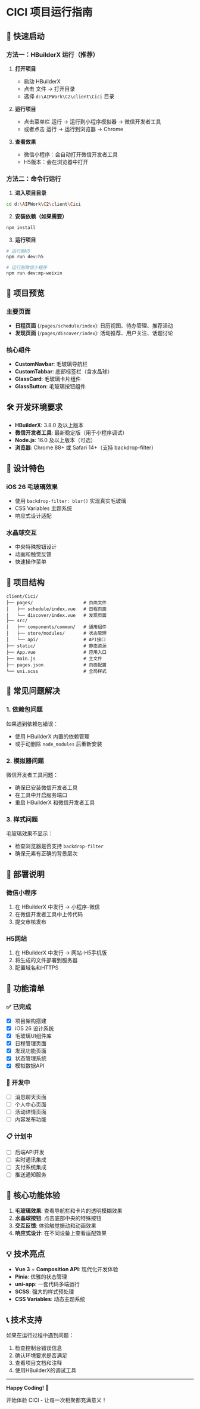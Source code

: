 # CICI 项目运行指南

## 🚀 快速启动

### 方法一：HBuilderX 运行（推荐）

1. **打开项目**
   - 启动 HBuilderX
   - 点击 文件 → 打开目录
   - 选择 `d:\AIPWork\C2\client\Cici` 目录

2. **运行项目**
   - 点击菜单栏 运行 → 运行到小程序模拟器 → 微信开发者工具
   - 或者点击 运行 → 运行到浏览器 → Chrome

3. **查看效果**
   - 微信小程序：会自动打开微信开发者工具
   - H5版本：会在浏览器中打开

### 方法二：命令行运行

1. **进入项目目录**
```bash
cd d:\AIPWork\C2\client\Cici
```

2. **安装依赖（如果需要）**
```bash
npm install
```

3. **运行项目**
```bash
# 运行到H5
npm run dev:h5

# 运行到微信小程序
npm run dev:mp-weixin
```

## 📱 项目预览

### 主要页面
- **日程页面** (`/pages/schedule/index`): 日历视图、待办管理、推荐活动
- **发现页面** (`/pages/discover/index`): 活动推荐、用户关注、话题讨论

### 核心组件
- **CustomNavbar**: 毛玻璃导航栏
- **CustomTabbar**: 底部标签栏（含水晶球）
- **GlassCard**: 毛玻璃卡片组件
- **GlassButton**: 毛玻璃按钮组件

## 🛠️ 开发环境要求

- **HBuilderX**: 3.8.0 及以上版本
- **微信开发者工具**: 最新稳定版（用于小程序调试）
- **Node.js**: 16.0 及以上版本（可选）
- **浏览器**: Chrome 88+ 或 Safari 14+（支持 backdrop-filter）

## 🎨 设计特色

### iOS 26 毛玻璃效果
- 使用 `backdrop-filter: blur()` 实现真实毛玻璃
- CSS Variables 主题系统
- 响应式设计适配

### 水晶球交互
- 中央特殊按钮设计
- 动画和触觉反馈
- 快速操作菜单

## 📂 项目结构

```
client/Cici/
├── pages/                   # 页面文件
│   ├── schedule/index.vue   # 日程页面
│   └── discover/index.vue   # 发现页面
├── src/
│   ├── components/common/   # 通用组件
│   ├── store/modules/       # 状态管理
│   └── api/                 # API接口
├── static/                  # 静态资源
├── App.vue                  # 应用入口
├── main.js                  # 主文件
├── pages.json               # 页面配置
└── uni.scss                 # 全局样式
```

## 🔧 常见问题解决

### 1. 依赖包问题
如果遇到依赖包错误：
- 使用 HBuilderX 内置的依赖管理
- 或手动删除 `node_modules` 后重新安装

### 2. 模拟器问题
微信开发者工具问题：
- 确保已安装微信开发者工具
- 在工具中开启服务端口
- 重启 HBuilderX 和微信开发者工具

### 3. 样式问题
毛玻璃效果不显示：
- 检查浏览器是否支持 `backdrop-filter`
- 确保元素有正确的背景层次

## 🚀 部署说明

### 微信小程序
1. 在 HBuilderX 中发行 → 小程序-微信
2. 在微信开发者工具中上传代码
3. 提交审核发布

### H5网站
1. 在 HBuilderX 中发行 → 网站-H5手机版
2. 将生成的文件部署到服务器
3. 配置域名和HTTPS

## 📝 功能清单

### ✅ 已完成
- [x] 项目架构搭建
- [x] iOS 26 设计系统
- [x] 毛玻璃UI组件库
- [x] 日程管理页面
- [x] 发现功能页面
- [x] 状态管理系统
- [x] 模拟数据API

### 🔄 开发中
- [ ] 消息聊天页面
- [ ] 个人中心页面
- [ ] 活动详情页面
- [ ] 内容发布功能

### 📋 计划中
- [ ] 后端API开发
- [ ] 实时通讯集成
- [ ] 支付系统集成
- [ ] 推送通知服务

## 🎯 核心功能体验

1. **毛玻璃效果**: 查看导航栏和卡片的透明模糊效果
2. **水晶球按钮**: 点击底部中央的特殊按钮
3. **交互反馈**: 体验触觉振动和动画效果
4. **响应式设计**: 在不同设备上查看适配效果

## 💡 技术亮点

- **Vue 3** + **Composition API**: 现代化开发体验
- **Pinia**: 优雅的状态管理
- **uni-app**: 一套代码多端运行
- **SCSS**: 强大的样式预处理
- **CSS Variables**: 动态主题系统

## 📞 技术支持

如果在运行过程中遇到问题：
1. 检查控制台错误信息
2. 确认环境要求是否满足
3. 查看项目文档和注释
4. 使用HBuilderX的调试工具

---

**Happy Coding!** 🎉

开始体验 CICI - 让每一次相聚都充满意义！
